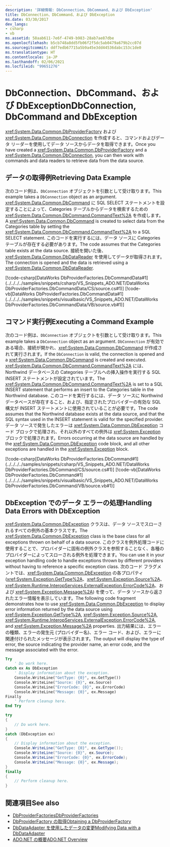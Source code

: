 ```yaml
---
description: '詳細情報: DbConnection、DbCommand、および DbException'
title: DbConnection、DbCommand、および DbException
ms.date: 03/30/2017
dev_langs:
- csharp
- vb
ms.assetid: 58aab611-7e6f-4749-b983-28ab7ae87dbe
ms.openlocfilehash: b5cb748a8dd5fb06f2f5dc5ab0479a679b2cc07d
ms.sourcegitcommit: ddf7edb67715a5b9a45e3dd44536dabc153c1de0
ms.translationtype: HT
ms.contentlocale: ja-JP
ms.lasthandoff: 02/06/2021
ms.locfileid: "99651276"
---
```

# <a name="dbconnection-dbcommand-and-dbexception"></a><span data-ttu-id="c75e5-103">DbConnection、DbCommand、および DbException</span><span class="sxs-lookup"><span data-stu-id="c75e5-103">DbConnection, DbCommand and DbException</span></span>

<span data-ttu-id="c75e5-104"><xref:System.Data.Common.DbProviderFactory> および <xref:System.Data.Common.DbConnection> を作成すると、コマンドおよびデータ リーダーを使用してデータ ソースからデータを取得できます。</span><span class="sxs-lookup"><span data-stu-id="c75e5-104">Once you have created a <xref:System.Data.Common.DbProviderFactory> and a <xref:System.Data.Common.DbConnection>, you can then work with commands and data readers to retrieve data from the data source.</span></span>  
  
## <a name="retrieving-data-example"></a><span data-ttu-id="c75e5-105">データの取得例</span><span class="sxs-lookup"><span data-stu-id="c75e5-105">Retrieving Data Example</span></span>  

 <span data-ttu-id="c75e5-106">次のコード例は、`DbConnection` オブジェクトを引数として受け取ります。</span><span class="sxs-lookup"><span data-stu-id="c75e5-106">This example takes a `DbConnection` object as an argument.</span></span> <span data-ttu-id="c75e5-107"><xref:System.Data.Common.DbCommand> に SQL SELECT ステートメントを設定することによって、Categories テーブルからデータを検索するための <xref:System.Data.Common.DbCommand.CommandText%2A> を作成します。</span><span class="sxs-lookup"><span data-stu-id="c75e5-107">A <xref:System.Data.Common.DbCommand> is created to select data from the Categories table by setting the <xref:System.Data.Common.DbCommand.CommandText%2A> to a SQL SELECT statement.</span></span> <span data-ttu-id="c75e5-108">このコードを実行するには、データ ソースに Categories テーブルが存在する必要があります。</span><span class="sxs-lookup"><span data-stu-id="c75e5-108">The code assumes that the Categories table exists at the data source.</span></span> <span data-ttu-id="c75e5-109">接続を開いた後、<xref:System.Data.Common.DbDataReader> を使用してデータが取得されます。</span><span class="sxs-lookup"><span data-stu-id="c75e5-109">The connection is opened and the data is retrieved using a <xref:System.Data.Common.DbDataReader>.</span></span>  
  
 [!code-csharp[DataWorks DbProviderFactories.DbCommandData#1](../../../../samples/snippets/csharp/VS_Snippets_ADO.NET/DataWorks DbProviderFactories.DbCommandData/CS/source.cs#1)]
 [!code-vb[DataWorks DbProviderFactories.DbCommandData#1](../../../../samples/snippets/visualbasic/VS_Snippets_ADO.NET/DataWorks DbProviderFactories.DbCommandData/VB/source.vb#1)]  
  
## <a name="executing-a-command-example"></a><span data-ttu-id="c75e5-110">コマンド実行例</span><span class="sxs-lookup"><span data-stu-id="c75e5-110">Executing a Command Example</span></span>  

 <span data-ttu-id="c75e5-111">次のコード例は、`DbConnection` オブジェクトを引数として受け取ります。</span><span class="sxs-lookup"><span data-stu-id="c75e5-111">This example takes a `DbConnection` object as an argument.</span></span> <span data-ttu-id="c75e5-112">`DbConnection` が有効である場合、接続が開かれ、<xref:System.Data.Common.DbCommand> が作成されて実行されます。</span><span class="sxs-lookup"><span data-stu-id="c75e5-112">If the `DbConnection` is valid, the connection is opened and a <xref:System.Data.Common.DbCommand> is created and executed.</span></span> <span data-ttu-id="c75e5-113"><xref:System.Data.Common.DbCommand.CommandText%2A> には、Northwind データベースの Categories テーブルへの挿入操作を実行する SQL INSERT ステートメントが設定されています。</span><span class="sxs-lookup"><span data-stu-id="c75e5-113">The <xref:System.Data.Common.DbCommand.CommandText%2A> is set to a SQL INSERT statement that performs an insert to the Categories table in the Northwind database.</span></span> <span data-ttu-id="c75e5-114">このコードを実行するには、データ ソースに Northwind データベースが存在すること、および、指定されたプロバイダーの有効な SQL 構文が INSERT ステートメントに使用されていることが必要です。</span><span class="sxs-lookup"><span data-stu-id="c75e5-114">The code assumes that the Northwind database exists at the data source, and that the SQL syntax used in the INSERT statement is valid for the specified provider.</span></span> <span data-ttu-id="c75e5-115">データ ソースで発生したエラーは <xref:System.Data.Common.DbException> コード ブロックで処理され、それ以外のすべての例外は <xref:System.Exception> ブロックで処理されます。</span><span class="sxs-lookup"><span data-stu-id="c75e5-115">Errors occurring at the data source are handled by the <xref:System.Data.Common.DbException> code block, and all other exceptions are handled in the <xref:System.Exception> block.</span></span>  
  
 [!code-csharp[DataWorks DbProviderFactories.DbCommand#1](../../../../samples/snippets/csharp/VS_Snippets_ADO.NET/DataWorks DbProviderFactories.DbCommand/CS/source.cs#1)]
 [!code-vb[DataWorks DbProviderFactories.DbCommand#1](../../../../samples/snippets/visualbasic/VS_Snippets_ADO.NET/DataWorks DbProviderFactories.DbCommand/VB/source.vb#1)]  
  
## <a name="handling-data-errors-with-dbexception"></a><span data-ttu-id="c75e5-116">DbException でのデータ エラーの処理</span><span class="sxs-lookup"><span data-stu-id="c75e5-116">Handling Data Errors with DbException</span></span>  

 <span data-ttu-id="c75e5-117"><xref:System.Data.Common.DbException> クラスは、データ ソースでスローされるすべての例外の基本クラスです。</span><span class="sxs-lookup"><span data-stu-id="c75e5-117">The <xref:System.Data.Common.DbException> class is the base class for all exceptions thrown on behalf of a data source.</span></span> <span data-ttu-id="c75e5-118">このクラスを例外処理コードに使用することで、プロバイダーに固有の例外クラスを参照することなく、各種のプロバイダーによってスローされる例外を処理できます。</span><span class="sxs-lookup"><span data-stu-id="c75e5-118">You can use it in your exception handling code to handle exceptions thrown by different providers without having to reference a specific exception class.</span></span> <span data-ttu-id="c75e5-119">次のコード フラグメントでは、<xref:System.Data.Common.DbException> の各プロパティ (<xref:System.Exception.GetType%2A>、<xref:System.Exception.Source%2A>、<xref:System.Runtime.InteropServices.ExternalException.ErrorCode%2A>、および <xref:System.Exception.Message%2A>) を使って、データ ソースから返されたエラー情報を表示しています。</span><span class="sxs-lookup"><span data-stu-id="c75e5-119">The following code fragment demonstrates how to use <xref:System.Data.Common.DbException> to display error information returned by the data source using <xref:System.Exception.GetType%2A>, <xref:System.Exception.Source%2A>, <xref:System.Runtime.InteropServices.ExternalException.ErrorCode%2A>, and <xref:System.Exception.Message%2A> properties.</span></span> <span data-ttu-id="c75e5-120">出力結果には、エラーの種類、エラーの発生元 (プロバイダー名)、エラー コード、および、エラーに関連付けられたメッセージが表示されます。</span><span class="sxs-lookup"><span data-stu-id="c75e5-120">The output will display the type of error, the source indicating the provider name, an error code, and the message associated with the error.</span></span>  
  
```vb  
Try  
    ' Do work here.  
Catch ex As DbException  
    ' Display information about the exception.  
    Console.WriteLine("GetType: {0}", ex.GetType())  
    Console.WriteLine("Source: {0}", ex.Source)  
    Console.WriteLine("ErrorCode: {0}", ex.ErrorCode)  
    Console.WriteLine("Message: {0}", ex.Message)  
Finally  
    ' Perform cleanup here.  
End Try  
```  
  
```csharp  
try  
{  
    // Do work here.  
}  
catch (DbException ex)  
{  
    // Display information about the exception.  
    Console.WriteLine("GetType: {0}", ex.GetType());  
    Console.WriteLine("Source: {0}", ex.Source);  
    Console.WriteLine("ErrorCode: {0}", ex.ErrorCode);  
    Console.WriteLine("Message: {0}", ex.Message);  
}  
finally  
{  
    // Perform cleanup here.  
}  
```  
  
## <a name="see-also"></a><span data-ttu-id="c75e5-121">関連項目</span><span class="sxs-lookup"><span data-stu-id="c75e5-121">See also</span></span>

- [<span data-ttu-id="c75e5-122">DbProviderFactories</span><span class="sxs-lookup"><span data-stu-id="c75e5-122">DbProviderFactories</span></span>](dbproviderfactories.md)
- [<span data-ttu-id="c75e5-123">DbProviderFactory の取得</span><span class="sxs-lookup"><span data-stu-id="c75e5-123">Obtaining a DbProviderFactory</span></span>](obtaining-a-dbproviderfactory.md)
- [<span data-ttu-id="c75e5-124">DbDataAdapter を使用したデータの変更</span><span class="sxs-lookup"><span data-stu-id="c75e5-124">Modifying Data with a DbDataAdapter</span></span>](modifying-data-with-a-dbdataadapter.md)
- [<span data-ttu-id="c75e5-125">ADO.NET の概要</span><span class="sxs-lookup"><span data-stu-id="c75e5-125">ADO.NET Overview</span></span>](ado-net-overview.md)
